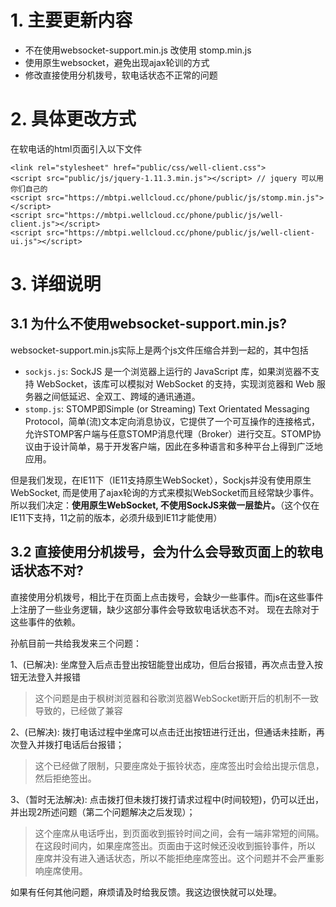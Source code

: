 # 1. 主要更新内容
- 不在使用websocket-support.min.js 改使用 stomp.min.js
- 使用原生websocket，避免出现ajax轮训的方式
- 修改直接使用分机拨号，软电话状态不正常的问题

# 2. 具体更改方式

在软电话的html页面引入以下文件

```
<link rel="stylesheet" href="public/css/well-client.css">
<script src="public/js/jquery-1.11.3.min.js"></script> // jquery 可以用你们自己的
<script src="https://mbtpi.wellcloud.cc/phone/public/js/stomp.min.js"></script>
<script src="https://mbtpi.wellcloud.cc/phone/public/js/well-client.js"></script>
<script src="https://mbtpi.wellcloud.cc/phone/public/js/well-client-ui.js"></script>
```

# 3. 详细说明
## 3.1 为什么不使用websocket-support.min.js?

websocket-support.min.js实际上是两个js文件压缩合并到一起的，其中包括

- `sockjs.js`: SockJS 是一个浏览器上运行的 JavaScript 库，如果浏览器不支持 WebSocket，该库可以模拟对 WebSocket 的支持，实现浏览器和 Web 服务器之间低延迟、全双工、跨域的通讯通道。
- `stomp.js`: STOMP即Simple (or Streaming) Text Orientated Messaging Protocol，简单(流)文本定向消息协议，它提供了一个可互操作的连接格式，允许STOMP客户端与任意STOMP消息代理（Broker）进行交互。STOMP协议由于设计简单，易于开发客户端，因此在多种语言和多种平台上得到广泛地应用。

但是我们发现，在IE11下（IE11支持原生WebSocket），Sockjs并没有使用原生WebSocket, 而是使用了ajax轮询的方式来模拟WebSocket而且经常缺少事件。
所以我们决定：**使用原生WebSocket, 不使用SockJS来做一层垫片。**（这个仅在IE11下支持，11之前的版本，必须升级到IE11才能使用）

## 3.2 直接使用分机拨号，会为什么会导致页面上的软电话状态不对?

直接使用分机拨号，相比于在页面上点击拨号，会缺少一些事件。而js在这些事件上注册了一些业务逻辑，缺少这部分事件会导致软电话状态不对。
现在去除对于这些事件的依赖。


孙航目前一共给我发来三个问题：

1、(已解决): 坐席登入后点击登出按钮能登出成功，但后台报错，再次点击登入按钮无法登入并报错
> 这个问题是由于枫树浏览器和谷歌浏览器WebSocket断开后的机制不一致导致的，已经做了兼容

2、(已解决): 拨打电话过程中坐席可以点击迁出按钮进行迁出，但通话未挂断，再次登入并拨打电话后台报错；
> 这个已经做了限制，只要座席处于振铃状态，座席签出时会给出提示信息，然后拒绝签出。

3、（暂时无法解决): 点击拨打但未拨打拨打请求过程中(时间较短)，仍可以迁出，并出现2所述问题（第二个问题解决之后发现）；
> 这个座席从电话呼出，到页面收到振铃时间之间，会有一端非常短的间隔。在这段时间内，如果座席签出。页面由于这时候还没收到振铃事件，所以
座席并没有进入通话状态，所以不能拒绝座席签出。这个问题并不会严重影响座席使用。

如果有任何其他问题，麻烦请及时给我反馈。我这边很快就可以处理。